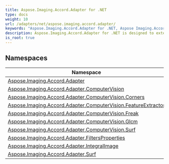 ```yaml
---
title: Aspose.Imaging.Accord.Adapter for .NET
type: docs
weight: 10
url: /adapters/net/aspose.imaging.accord.adapter/
keywords: "Aspose.Imaging.Accord.Adapter for .NET, Aspose Imaging.Accord.Adapter, Aspose API Reference."
description: Aspose.Imaging.Accord.Adapter for .NET is designed to extend the functionality of the Aspose.Imaging library by adding functions from FileFormat.Accord library.
is_root: true
---
```

## Namespaces

| Namespace | Description |
| --- | --- |
| [Aspose.Imaging.Accord.Adapter](./aspose.imaging.accord.adapter/) |  |
| [Aspose.Imaging.Accord.Adapter.ComputerVision](./aspose.imaging.accord.adapter.computervision/) |  |
| [Aspose.Imaging.Accord.Adapter.ComputerVision.Corners](./aspose.imaging.accord.adapter.computervision.corners/) |  |
| [Aspose.Imaging.Accord.Adapter.ComputerVision.FeatureExtractor](./aspose.imaging.accord.adapter.computervision.featureextractor/) |  |
| [Aspose.Imaging.Accord.Adapter.ComputerVision.Freak](./aspose.imaging.accord.adapter.computervision.freak/) |  |
| [Aspose.Imaging.Accord.Adapter.ComputerVision.Glcm](./aspose.imaging.accord.adapter.computervision.glcm/) |  |
| [Aspose.Imaging.Accord.Adapter.ComputerVision.Surf](./aspose.imaging.accord.adapter.computervision.surf/) |  |
| [Aspose.Imaging.Accord.Adapter.FiltersProperties](./aspose.imaging.accord.adapter.filtersproperties/) |  |
| [Aspose.Imaging.Accord.Adapter.IntegralImage](./aspose.imaging.accord.adapter.integralimage/) |  |
| [Aspose.Imaging.Accord.Adapter.Surf](./aspose.imaging.accord.adapter.surf/) |  |


